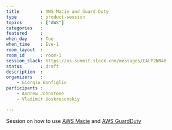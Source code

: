 ```yaml
---
title        : AWS Macie and Guard Duty
type         : product-session
topics       : ["AWS"]
categories   : 
featured     : 
when_day     : Tue
when_time    : Eve-1
room_layout  : 
room_id      : room-1
session_slack: https://os-summit.slack.com/messages/CAUP2NR40
status       : draft
description  : 
organizers   : 
    - Giorgio Bonfiglio
participants : 
    - Andrew Johnstone
    - Vladimir Voskresenskiy

---
```


Session on how to use [AWS Macie](https://aws.amazon.com/macie/) and [AWS GuardDuty](https://aws.amazon.com/guardduty/)

<!-- (add more details about DevSecOps Maturity Model here)

## WHY

(...)

## What

(...)

## Outcomes

(...)

## References

(...) -->
